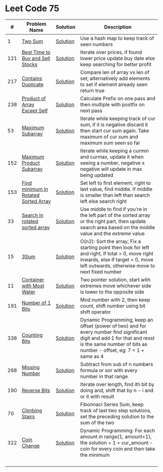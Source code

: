 # Leet Code 75


| #   | Problem Name                                                                                                | Solution                                    | Description                                                                                                                                                                                      |
|-----|-------------------------------------------------------------------------------------------------------------|---------------------------------------------|--------------------------------------------------------------------------------------------------------------------------------------------------------------------------------------------------|
| 1   | [Two Sum](https://leetcode.com/problems/two-sum/)                                                           | [Solution](two-sum.py)                      | Use a hash map to keep track of seen numbers                                                                                                                                                     |
| 121 | [Best Time to Buy and Sell Stocks](https://leetcode.com/problems/best-time-to-buy-and-sell-stock/)          | [Solution](two-pointer.py)                  | Iterate over prices, if found lower price update buy date else keep searching for better profit                                                                                                  |
| 217 | [Contains Duplicate](https://leetcode.com/problems/contains-duplicate/)                                     | [Solution](contains-duplicate.py)           | Compare len of array vs len of set; alternatively add elements to set if element already seen return true                                                                                        |
| 238 | [Product of Array Except Self](https://leetcode.com/problems/product-of-array-except-self/)                 | [Solution](product-of-array-except-self.py) | Calculate Prefix on one pass and then multiple with postfix on next pass                                                                                                                         |
| 53  | [Maximum Subarray](https://leetcode.com/problems/maximum-subarray/)                                         | [Solution](max-subarray.py)                 | Iterate while keeping track of cur sum, if it is negative discard it then start cur sum again. Take maximum of cur sum and maximum sum seen so far                                               |
| 152 | [Maximum Product Subarray](https://leetcode.com/problems/maximum-product-subarray/)                         | [Solution](max-product-subarray.py)         | Iterate while keeping a curmin and curmax, update it when seeing a number, negative x negative will update in max being updated                                                                  |
| 153 | [Find minimum in Rotated Sorted Array](https://leetcode.com/problems/find-minimum-in-rotated-sorted-array/) | [Solution](min-sorted-array.py)             | Set left to first element, right to last value, find middle. If middle is smaller than left than search left else search right                                                                   |
| 33  | [Search in rotated sorted array](https://leetcode.com/problems/search-in-rotated-sorted-array/)             | [Solution](search-rotated-array.py)         | Use middle to find if you're in the left part of the sorted array or the right part, then update search area based on the middle value and the extreme value                                     |
| 15  | [3Sum](https://leetcode.com/problems/3sum/)                                                                 | [Solution](three-sum.py)                    | O(n2): Sort the array, Fix a starting point then look for left and right, if total > 0, move right inwards, else if target < 0, move left outwards, otherwise move to next fixed number          |
| 11  | [Container with Most Water](https://leetcode.com/problems/container-with-most-water/)                       | [Solution](water-container.py)              | Two pointer solution, start with extremes move whichever side is lower to  the opposite side                                                                                                     |
| 191 | [Number of 1 Bits](https://leetcode.com/problems/number-of-1-bits/)                                         | [Solution](hamming-weight.py)               | Mod number with 2, then keep count, shift number using bit shift operator                                                                                                                        |
| 338 | [Counting Bits](https://leetcode.com/problems/counting-bits/)                                               | [Solution](counting-bits.py)                | Dynamic Programming, keep an offset (power of two) and for every number find significant digit and add 1 for that and resst is the same number of bits as number - offset, eg: 7 = 1 + same as 4 |
| 268 | [Missing Number](https://leetcode.com/problems/missing-number/)                                             | [Solution](missing-number.py)               | Subtract from sub of n numbers formula or xor with every number in that range                                                                                                                    |
| 190 | [Reverse Bits](https://leetcode.com/problems/reverse-bits/)                                                 | [Solution](reverse-bits.py)                 | Iterate over length, find ith bit by doing and, shift that by n - i and or it with result                                                                                                        |
| 70  | [Climbing Stairs](https://leetcode.com/problems/climbing-stairs/)                                           | [Solution](climbing-stairs.py)              | Fibonnaci Series Sum, keep track of last two step solutions, set the preceding solution to the sum of the two                                                                                    |
| 322 | [Coin Change](https://leetcode.com/problems/coin-change/)                                                   | [Solution](coin-change.py)                  | Dynamic Programming: For each amount in range(1, amount+1), the solution = 1 + cur_amount - coin for every coin and then take the minimum                                                        |
|     |                                                                                                             |                                             |                                                                                                                                                                                                  |
|     |                                                                                                             |                                             |                                                                                                                                                                                                  |
|     |                                                                                                             |                                             |                                                                                                                                                                                                  |
|     |                                                                                                             |                                             |                                                                                                                                                                                                  |
